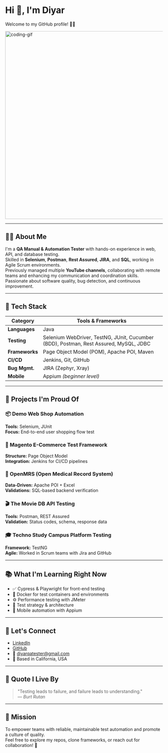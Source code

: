 # Hi 👋, I'm Diyar

Welcome to my GitHub profile! 🧑‍💻

<img src="https://raw.githubusercontent.com/BarisSaydam/BarisSaydam/main/assets/hero.gif" alt="coding-gif" width="600"/>

---

## 👨‍💻 About Me

I'm a **QA Manual & Automation Tester** with hands-on experience in web, API, and database testing.  
Skilled in **Selenium**, **Postman**, **Rest Assured**, **JIRA**, and **SQL**, working in Agile Scrum environments.  
Previously managed multiple **YouTube channels**, collaborating with remote teams and enhancing my communication and coordination skills.  
Passionate about software quality, bug detection, and continuous improvement.

---

## 🧰 Tech Stack

| Category       | Tools & Frameworks                                                                 |
|----------------|-------------------------------------------------------------------------------------|
| **Languages**  | Java                                                                                |
| **Testing**    | Selenium WebDriver, TestNG, JUnit, Cucumber (BDD), Postman, Rest Assured, MySQL, JDBC |
| **Frameworks** | Page Object Model (POM), Apache POI, Maven                                         |
| **CI/CD**      | Jenkins, Git, GitHub                                                               |
| **Bug Mgmt.**  | JIRA (Zephyr, Xray)                                                                |
| **Mobile**     | Appium *(beginner level)*                                                          |

---

## 🧪 Projects I'm Proud Of

### 📦 Demo Web Shop Automation  
**Tools:** Selenium, JUnit  
**Focus:** End-to-end user shopping flow test

### 🛒 Magento E-Commerce Test Framework  
**Structure:** Page Object Model  
**Integration:** Jenkins for CI/CD pipelines

### 🏥 OpenMRS (Open Medical Record System)  
**Data-Driven:** Apache POI + Excel  
**Validations:** SQL-based backend verification

### 🎬 The Movie DB API Testing  
**Tools:** Postman, REST Assured  
**Validation:** Status codes, schema, response data

### 🎓 Techno Study Campus Platform Testing  
**Framework:** TestNG  
**Agile:** Worked in Scrum teams with Jira and GitHub

---

## 📚 What I'm Learning Right Now

- ✅ Cypress & Playwright for front-end testing  
- 🐳 Docker for test containers and environments  
- ⚙️ Performance testing with JMeter  
- 📐 Test strategy & architecture  
- 📱 Mobile automation with Appium  

---

## 🤝 Let's Connect

- [LinkedIn](https://www.linkedin.com/in/diyar-olmez)  
- [GitHub](https://github.com/diyar-olmez)  
- 📧 diyarqatester@gmail.com  
- 📍 Based in California, USA  

---

## 💬 Quote I Live By

> "Testing leads to failure, and failure leads to understanding."  
> — *Burt Rutan*

---

## 🎯 Mission

To empower teams with reliable, maintainable test automation and promote a culture of quality.  
Feel free to explore my repos, clone frameworks, or reach out for collaboration! 🚀
